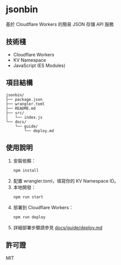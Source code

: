 # jsonbin

基於 Cloudflare Workers 的簡易 JSON 存儲 API 服務

## 技術棧
- Cloudflare Workers
- KV Namespace
- JavaScript (ES Modules)

## 項目結構
```
jsonbin/
├── package.json
├── wrangler.toml
├── README.md
├── src/
│   └── index.js
└── docs/
    └── guide/
        └── deploy.md
```

## 使用說明
1. 安裝依賴：
   ```bash
   npm install
   ```
2. 配置 wrangler.toml，填寫你的 KV Namespace ID。
3. 本地開發：
   ```bash
   npm run start
   ```
4. 部署到 Cloudflare Workers：
   ```bash
   npm run deploy
   ```
5. 詳細部署步驟請參見 [docs/guide/deploy.md](docs/guide/deploy.md)

## 許可證
MIT 